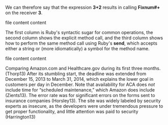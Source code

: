 We can therefore say that the expression **3+2** results in calling **Fixnum\#+** on the receiver **3**.

file content content

 The first column is Ruby's syntactic sugar for common operations, the second column shows the explicit method call, and the third column shows how to perform the same method call using Ruby's **send**, which accepts either a string or (more idiomatically) a symbol for the method name.

file content content

 Comparing Amazon.com and Healthcare.gov during its first three months. (Thorp13) After its stumbling start, the deadline was extended from December 15, 2013 to March 31, 2014, which explains the lower goal in customers per day in December. Note that availability for ACA does *not* include time for “scheduled maintenance,” which Amazon does include (Zients13). The error rate was for significant errors on the forms sent to insurance companies (Horsley13). The site was widely labeled by security experts as insecure, as the developers were under tremendous pressure to get proper functionality, and little attention was paid to security (Harrington13)